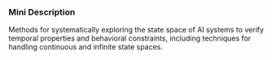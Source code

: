 ### Mini Description

Methods for systematically exploring the state space of AI systems to verify temporal properties and behavioral constraints, including techniques for handling continuous and infinite state spaces.
